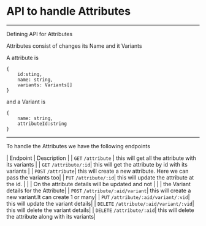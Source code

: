 # API to handle Attributes

---

Defining API for Attributes

Attributes consist of changes its Name and it Variants

A attribute is

```
{
    id:sting,
    name: string,
    variants: Variants[]
}
```

and a Variant is

```
{
    name: string,
    attributeId:string
}
```

---

To handle the Attributes we have the following endpoints

| Endpoint | Description |
| `GET` `/attribute` | this will get all the attribute with its variants |
| `GET` `/attribute/:id`| this will get the attribute by id with its variants |
| `POST` `/attribute`| this will create a new attribute. Here we can pass the variants too|
| `PUT` `/attribute/:id`| this will update the attribute at the id. |
| | On the attribute details will be updated and not |
| | the Variant details for the Attribute|
| `POST` `/attribute/:aid/variant`| this will create a new variant.It can create 1 or many|
| `PUT` `/attribute/:aid/variant/:vid`| this will update the variant details|
| `DELETE` `/attribute/:aid/variant/:vid`| this will delete the variant details|
| `DELETE` `/attribute/:aid`| this will delete the attribute along with its variants|
